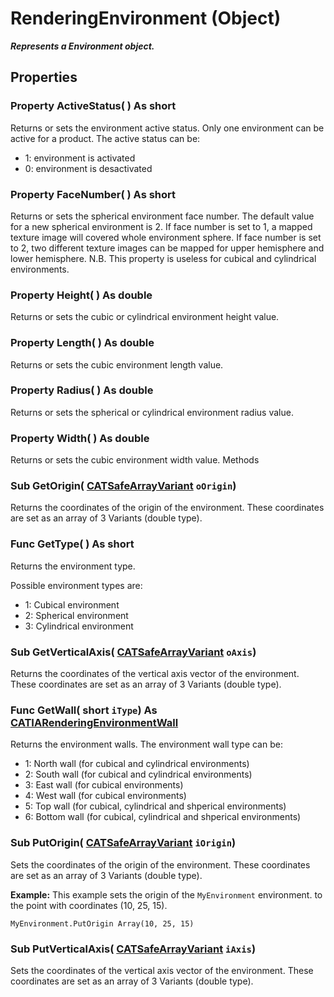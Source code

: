 # RenderingEnvironment (Object)

**_Represents a Environment object._**

## Properties

### Property **ActiveStatus**( ) As short

Returns or sets the environment active status.
Only one environment can be active for a product. The active status can be:
* 1: environment is activated
* 0: environment is desactivated

### Property **FaceNumber**( ) As short

Returns or sets the spherical environment face number.
The default value for a new spherical environment is 2.
If face number is set to 1, a mapped texture image will covered whole environment sphere.
If face number is set to 2, two different texture images can be mapped for upper hemisphere and lower hemisphere.
N.B. This property is useless for cubical and cylindrical environments.  
### Property **Height**( ) As double

Returns or sets the cubic or cylindrical environment height value.  
### Property **Length**( ) As double

Returns or sets the cubic environment length value.  
### Property **Radius**( ) As double

Returns or sets the spherical or cylindrical environment radius value.  
### Property **Width**( ) As double

Returns or sets the cubic environment width value.  Methods

### Sub **GetOrigin**( [CATSafeArrayVariant](../System/typedef_CATSafeArrayVariant_73843.md)  `oOrigin`)

Returns the coordinates of the origin of the environment.
These coordinates are set as an array of 3 Variants (double type).  
### Func **GetType**( ) As short

Returns the environment type.

Possible environment types are:
  * 1: Cubical environment
  * 2: Spherical environment
  * 3: Cylindrical environment

### Sub **GetVerticalAxis**( [CATSafeArrayVariant](../System/typedef_CATSafeArrayVariant_73843.md)  `oAxis`)

Returns the coordinates of the vertical axis vector of the environment.
These coordinates are set as an array of 3 Variants (double type).  
### Func **GetWall**( short  `iType`) As [CATIARenderingEnvironmentWall](../CATRscInterfaces/interface_RenderingEnvironmentWall_123106.md)

Returns the environment walls.
The environment wall type can be:
* 1: North wall (for cubical and cylindrical environments)
* 2: South wall (for cubical and cylindrical environments)
* 3: East wall (for cubical environments)
* 4: West wall (for cubical environments)
* 5: Top wall (for cubical, cylindrical and shperical environments)
* 6: Bottom wall (for cubical, cylindrical and shperical environments)

### Sub **PutOrigin**( [CATSafeArrayVariant](../System/typedef_CATSafeArrayVariant_73843.md)  `iOrigin`)

Sets the coordinates of the origin of the environment.
These coordinates are set as an array of 3 Variants (double type).

**Example:**      This example sets the origin of the `MyEnvironment` environment. to the point with coordinates (10, 25, 15).

```VBScript
MyEnvironment.PutOrigin Array(10, 25, 15)

```

### Sub **PutVerticalAxis**( [CATSafeArrayVariant](../System/typedef_CATSafeArrayVariant_73843.md)  `iAxis`)

Sets the coordinates of the vertical axis vector of the environment.
These coordinates are set as an array of 3 Variants (double type).